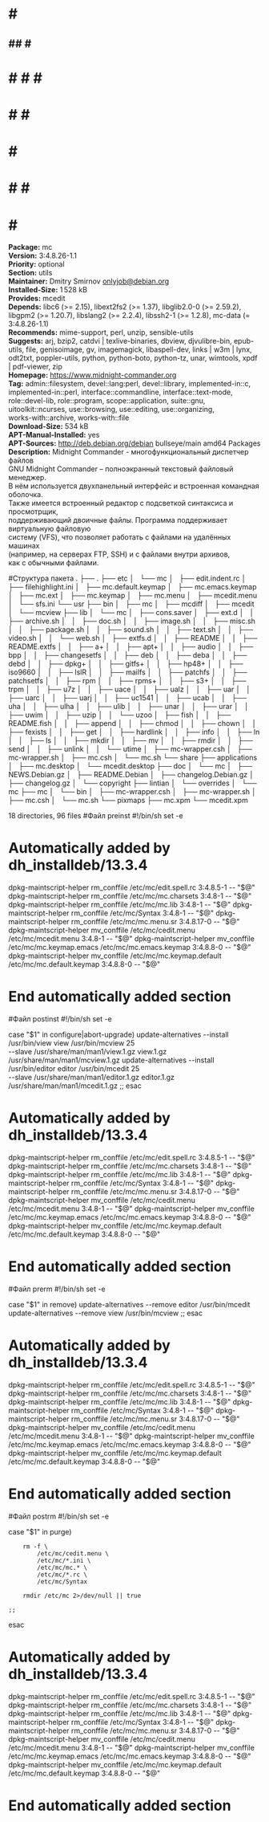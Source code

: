 #     #  #####  
##   ## #     # 
# # # # #       
#  #  # #       
#     # #       
#     # #     # 
#     #  #####  
                
**Package:** mc  
**Version:** 3:4.8.26-1.1  
**Priority:** optional  
**Section:** utils  
**Maintainer:** Dmitry Smirnov <onlyjob@debian.org>  
**Installed-Size:** 1 528 kB  
**Provides:** mcedit  
**Depends:** libc6 (>= 2.15), libext2fs2 (>= 1.37), libglib2.0-0 (>= 2.59.2), libgpm2 (>= 1.20.7), libslang2 (>= 2.2.4), libssh2-1 (>= 1.2.8), mc-data (= 3:4.8.26-1.1)  
**Recommends:** mime-support, perl, unzip, sensible-utils  
**Suggests:** arj, bzip2, catdvi | texlive-binaries, dbview, djvulibre-bin, epub-utils, file, genisoimage, gv, imagemagick, libaspell-dev, links | w3m | lynx, odt2txt, poppler-utils, python, python-boto, python-tz, unar, wimtools, xpdf | pdf-viewer, zip  
**Homepage:** https://www.midnight-commander.org  
**Tag:** admin::filesystem, devel::lang:perl, devel::library, implemented-in::c,  
 implemented-in::perl, interface::commandline, interface::text-mode,  
 role::devel-lib, role::program, scope::application, suite::gnu,  
 uitoolkit::ncurses, use::browsing, use::editing, use::organizing,  
 works-with::archive, works-with::file  
**Download-Size:** 534 kB  
**APT-Manual-Installed:** yes  
**APT-Sources:** http://deb.debian.org/debian bullseye/main amd64 Packages  
**Description:** Midnight Commander - многофункциональный диспетчер файлов  
 GNU Midnight Commander – полноэкранный текстовый файловый менеджер.  
 В нём используется двухпанельный интерфейс и встроенная командная оболочка.  
 Также имеется встроенный редактор с подсветкой синтаксиса и просмотрщик,  
 поддерживающий двоичные файлы. Программа поддерживает виртуальную файловую  
 систему (VFS), что позволяет работать с файлами на удалённых машинах  
 (например, на серверах FTP, SSH) и с файлами внутри архивов,  
 как с обычными файлами.  
  
#Структура пакета
.
├── .
├── etc
│   └── mc
│       ├── edit.indent.rc
│       ├── filehighlight.ini
│       ├── mc.default.keymap
│       ├── mc.emacs.keymap
│       ├── mc.ext
│       ├── mc.keymap
│       ├── mc.menu
│       ├── mcedit.menu
│       └── sfs.ini
└── usr
    ├── bin
    │   ├── mc
    │   ├── mcdiff
    │   ├── mcedit
    │   └── mcview
    ├── lib
    │   └── mc
    │       ├── cons.saver
    │       ├── ext.d
    │       │   ├── archive.sh
    │       │   ├── doc.sh
    │       │   ├── image.sh
    │       │   ├── misc.sh
    │       │   ├── package.sh
    │       │   ├── sound.sh
    │       │   ├── text.sh
    │       │   ├── video.sh
    │       │   └── web.sh
    │       ├── extfs.d
    │       │   ├── README
    │       │   ├── README.extfs
    │       │   ├── a+
    │       │   ├── apt+
    │       │   ├── audio
    │       │   ├── bpp
    │       │   ├── changesetfs
    │       │   ├── deb
    │       │   ├── deba
    │       │   ├── debd
    │       │   ├── dpkg+
    │       │   ├── gitfs+
    │       │   ├── hp48+
    │       │   ├── iso9660
    │       │   ├── lslR
    │       │   ├── mailfs
    │       │   ├── patchfs
    │       │   ├── patchsetfs
    │       │   ├── rpm
    │       │   ├── rpms+
    │       │   ├── s3+
    │       │   ├── trpm
    │       │   ├── u7z
    │       │   ├── uace
    │       │   ├── ualz
    │       │   ├── uar
    │       │   ├── uarc
    │       │   ├── uarj
    │       │   ├── uc1541
    │       │   ├── ucab
    │       │   ├── uha
    │       │   ├── ulha
    │       │   ├── ulib
    │       │   ├── unar
    │       │   ├── urar
    │       │   ├── uwim
    │       │   ├── uzip
    │       │   └── uzoo
    │       ├── fish
    │       │   ├── README.fish
    │       │   ├── append
    │       │   ├── chmod
    │       │   ├── chown
    │       │   ├── fexists
    │       │   ├── get
    │       │   ├── hardlink
    │       │   ├── info
    │       │   ├── ln
    │       │   ├── ls
    │       │   ├── mkdir
    │       │   ├── mv
    │       │   ├── rmdir
    │       │   ├── send
    │       │   ├── unlink
    │       │   └── utime
    │       ├── mc-wrapper.csh
    │       ├── mc-wrapper.sh
    │       ├── mc.csh
    │       └── mc.sh
    └── share
        ├── applications
        │   ├── mc.desktop
        │   └── mcedit.desktop
        ├── doc
        │   └── mc
        │       ├── NEWS.Debian.gz
        │       ├── README.Debian
        │       ├── changelog.Debian.gz
        │       ├── changelog.gz
        │       └── copyright
        ├── lintian
        │   └── overrides
        │       └── mc
        ├── mc
        │   └── bin
        │       ├── mc-wrapper.csh
        │       ├── mc-wrapper.sh
        │       ├── mc.csh
        │       └── mc.sh
        └── pixmaps
            ├── mc.xpm
            └── mcedit.xpm

18 directories, 96 files
#Файл preinst
#!/bin/sh
set -e
# Automatically added by dh_installdeb/13.3.4
dpkg-maintscript-helper rm_conffile /etc/mc/edit.spell.rc 3:4.8.5-1 -- "$@"
dpkg-maintscript-helper rm_conffile /etc/mc/mc.charsets 3:4.8-1 -- "$@"
dpkg-maintscript-helper rm_conffile /etc/mc/mc.lib 3:4.8-1 -- "$@"
dpkg-maintscript-helper rm_conffile /etc/mc/Syntax 3:4.8-1 -- "$@"
dpkg-maintscript-helper rm_conffile /etc/mc/mc.menu.sr 3:4.8.17-0 -- "$@"
dpkg-maintscript-helper mv_conffile /etc/mc/cedit.menu /etc/mc/mcedit.menu 3:4.8-1 -- "$@"
dpkg-maintscript-helper mv_conffile /etc/mc/mc.keymap.emacs /etc/mc/mc.emacs.keymap 3:4.8.8-0 -- "$@"
dpkg-maintscript-helper mv_conffile /etc/mc/mc.keymap.default /etc/mc/mc.default.keymap 3:4.8.8-0 -- "$@"
# End automatically added section
#Файл postinst
#!/bin/sh
set -e

case "$1" in
	configure|abort-upgrade)
		update-alternatives --install /usr/bin/view view /usr/bin/mcview 25 \
			--slave /usr/share/man/man1/view.1.gz view.1.gz /usr/share/man/man1/mcview.1.gz
		update-alternatives --install /usr/bin/editor editor /usr/bin/mcedit 25 \
			--slave /usr/share/man/man1/editor.1.gz editor.1.gz /usr/share/man/man1/mcedit.1.gz
	;;
esac

# Automatically added by dh_installdeb/13.3.4
dpkg-maintscript-helper rm_conffile /etc/mc/edit.spell.rc 3:4.8.5-1 -- "$@"
dpkg-maintscript-helper rm_conffile /etc/mc/mc.charsets 3:4.8-1 -- "$@"
dpkg-maintscript-helper rm_conffile /etc/mc/mc.lib 3:4.8-1 -- "$@"
dpkg-maintscript-helper rm_conffile /etc/mc/Syntax 3:4.8-1 -- "$@"
dpkg-maintscript-helper rm_conffile /etc/mc/mc.menu.sr 3:4.8.17-0 -- "$@"
dpkg-maintscript-helper mv_conffile /etc/mc/cedit.menu /etc/mc/mcedit.menu 3:4.8-1 -- "$@"
dpkg-maintscript-helper mv_conffile /etc/mc/mc.keymap.emacs /etc/mc/mc.emacs.keymap 3:4.8.8-0 -- "$@"
dpkg-maintscript-helper mv_conffile /etc/mc/mc.keymap.default /etc/mc/mc.default.keymap 3:4.8.8-0 -- "$@"
# End automatically added section

#Файл prerm
#!/bin/sh
set -e

case "$1" in
	remove)
		update-alternatives --remove editor /usr/bin/mcedit
		update-alternatives --remove view /usr/bin/mcview
	;;
esac

# Automatically added by dh_installdeb/13.3.4
dpkg-maintscript-helper rm_conffile /etc/mc/edit.spell.rc 3:4.8.5-1 -- "$@"
dpkg-maintscript-helper rm_conffile /etc/mc/mc.charsets 3:4.8-1 -- "$@"
dpkg-maintscript-helper rm_conffile /etc/mc/mc.lib 3:4.8-1 -- "$@"
dpkg-maintscript-helper rm_conffile /etc/mc/Syntax 3:4.8-1 -- "$@"
dpkg-maintscript-helper rm_conffile /etc/mc/mc.menu.sr 3:4.8.17-0 -- "$@"
dpkg-maintscript-helper mv_conffile /etc/mc/cedit.menu /etc/mc/mcedit.menu 3:4.8-1 -- "$@"
dpkg-maintscript-helper mv_conffile /etc/mc/mc.keymap.emacs /etc/mc/mc.emacs.keymap 3:4.8.8-0 -- "$@"
dpkg-maintscript-helper mv_conffile /etc/mc/mc.keymap.default /etc/mc/mc.default.keymap 3:4.8.8-0 -- "$@"
# End automatically added section

#Файл postrm
#!/bin/sh
set -e

case "$1" in
	purge)

		rm -f \
			/etc/mc/cedit.menu \
			/etc/mc/*.ini \
			/etc/mc/mc.* \
			/etc/mc/*.rc \
			/etc/mc/Syntax

		rmdir /etc/mc 2>/dev/null || true

	;;
esac

# Automatically added by dh_installdeb/13.3.4
dpkg-maintscript-helper rm_conffile /etc/mc/edit.spell.rc 3:4.8.5-1 -- "$@"
dpkg-maintscript-helper rm_conffile /etc/mc/mc.charsets 3:4.8-1 -- "$@"
dpkg-maintscript-helper rm_conffile /etc/mc/mc.lib 3:4.8-1 -- "$@"
dpkg-maintscript-helper rm_conffile /etc/mc/Syntax 3:4.8-1 -- "$@"
dpkg-maintscript-helper rm_conffile /etc/mc/mc.menu.sr 3:4.8.17-0 -- "$@"
dpkg-maintscript-helper mv_conffile /etc/mc/cedit.menu /etc/mc/mcedit.menu 3:4.8-1 -- "$@"
dpkg-maintscript-helper mv_conffile /etc/mc/mc.keymap.emacs /etc/mc/mc.emacs.keymap 3:4.8.8-0 -- "$@"
dpkg-maintscript-helper mv_conffile /etc/mc/mc.keymap.default /etc/mc/mc.default.keymap 3:4.8.8-0 -- "$@"
# End automatically added section


